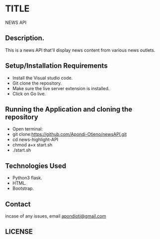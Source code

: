 # TITLE 

 NEWS API
 
## Description.
This is a news API that'll display news content from various news outlets. 

## Setup/Installation Requirements

- Install the Visual studio code.
- Git clone the repository.
- Make sure the live server extension is installed.
- Click on Go live.

## Running the Application and cloning the repository

- Open terminal:
- git clone:https://github.com/Apondi-Otieno/newsAPI.git
- cd news-highlight-API
- chmod a+x start.sh
- ./start.sh

## Technologies Used
- Python3 flask.
- HTML.
- Bootstrap.

## Contact
incase of any issues, email apondioti@gmail.com

## LICENSE
